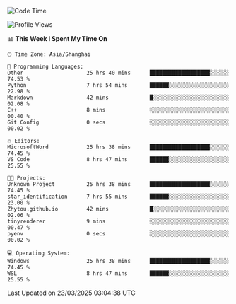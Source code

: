 <!--START_SECTION:waka-->
![Code Time](http://img.shields.io/badge/Code%20Time-2%2C444%20hrs%2042%20mins-blue)

![Profile Views](http://img.shields.io/badge/Profile%20Views-1-blue)

📊 **This Week I Spent My Time On** 

```text
🕑︎ Time Zone: Asia/Shanghai

💬 Programming Languages: 
Other                    25 hrs 40 mins      ███████████████████░░░░░░   74.53 % 
Python                   7 hrs 54 mins       ██████░░░░░░░░░░░░░░░░░░░   22.98 % 
Markdown                 42 mins             █░░░░░░░░░░░░░░░░░░░░░░░░   02.08 % 
C++                      8 mins              ░░░░░░░░░░░░░░░░░░░░░░░░░   00.40 % 
Git Config               0 secs              ░░░░░░░░░░░░░░░░░░░░░░░░░   00.02 % 

🔥 Editors: 
MicrosoftWord            25 hrs 38 mins      ███████████████████░░░░░░   74.45 % 
VS Code                  8 hrs 47 mins       ██████░░░░░░░░░░░░░░░░░░░   25.55 % 

🐱‍💻 Projects: 
Unknown Project          25 hrs 38 mins      ███████████████████░░░░░░   74.45 % 
star_identification      7 hrs 55 mins       ██████░░░░░░░░░░░░░░░░░░░   23.00 % 
Zhytou.github.io         42 mins             █░░░░░░░░░░░░░░░░░░░░░░░░   02.06 % 
tinyrenderer             9 mins              ░░░░░░░░░░░░░░░░░░░░░░░░░   00.47 % 
pyenv                    0 secs              ░░░░░░░░░░░░░░░░░░░░░░░░░   00.02 % 

💻 Operating System: 
Windows                  25 hrs 38 mins      ███████████████████░░░░░░   74.45 % 
WSL                      8 hrs 47 mins       ██████░░░░░░░░░░░░░░░░░░░   25.55 % 
```


 Last Updated on 23/03/2025 03:04:38 UTC
<!--END_SECTION:waka-->